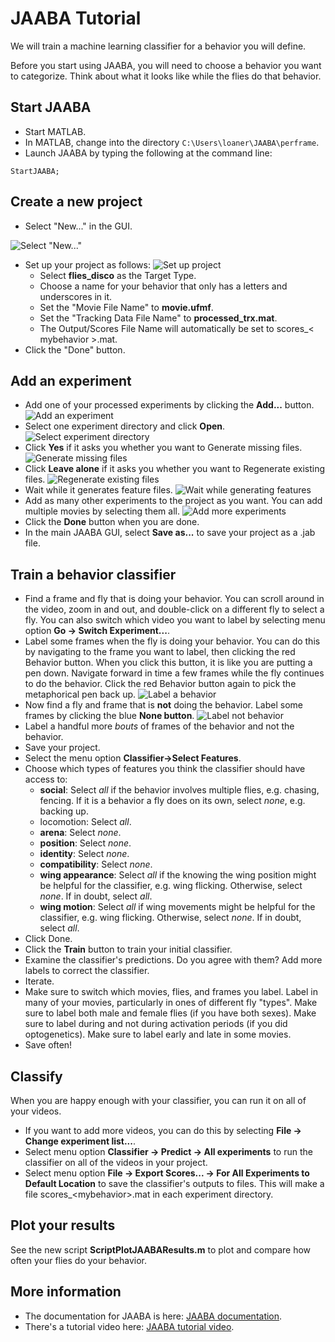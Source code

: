 # JAABA Tutorial

We will train a machine learning classifier for a behavior you will define. 

Before you start using JAABA, you will need to choose a behavior you want to categorize. Think about what it looks like while the flies do that behavior. 

## Start JAABA
* Start MATLAB.
* In MATLAB, change into the directory `C:\Users\loaner\JAABA\perframe`.
* Launch JAABA by typing the following at the command line:
```
StartJAABA;
```

## Create a new project

* Select "New..." in the GUI.

![Select "New..."](ScreenshotNewProject.png)

* Set up your project as follows:
![Set up project](ScreenshotProjectSettings.png)
  - Select **flies_disco** as the Target Type.
  - Choose a name for your behavior that only has a letters and underscores in it.
  - Set the "Movie File Name" to **movie.ufmf**. 
  - Set the "Tracking Data File Name" to **processed_trx.mat**. 
  - The Output/Scores File Name will automatically be set to scores_< mybehavior >.mat. 
* Click the "Done" button. 

## Add an experiment
* Add one of your processed experiments by clicking the **Add...** button. 
![Add an experiment](ScreenshotAddExperiment.png)
* Select one experiment directory and click **Open**.
![Select experiment directory](ScreenshotSelectExperiment.png)
* Click **Yes** if it asks you whether you want to Generate missing files. 
![Generate missing files](ScreenshotGenerateMissingFiles.png)
* Click **Leave alone** if it asks you whether you want to Regenerate existing files. 
![Regenerate existing files](ScreenshotRegenerate.png)
* Wait while it generates feature files.
![Wait while generating features](ScreenshotWaitFeatures.png)
* Add as many other experiments to the project as you want. You can add multiple movies by selecting them all. 
![Add more experiments](ScreenshotAddMoreMovies.png)
* Click the **Done** button when you are done. 
* In the main JAABA GUI, select **Save as...** to save your project as a .jab file. 

## Train a behavior classifier

* Find a frame and fly that is doing your behavior. You can scroll around in the video, zoom in and out, and double-click on a different fly to select a fly. You can also switch which video you want to label by selecting menu option **Go -> Switch Experiment...**. 
* Label some frames when the fly is doing your behavior. You can do this by navigating to the frame you want to label, then clicking the red Behavior button. When you click this button, it is like you are putting a pen down. Navigate forward in time a few frames while the fly continues to do the behavior. Click the red Behavior button again to pick the metaphorical pen back up. 
![Label a behavior](ScreenshotLabelBehavior.png)
* Now find a fly and frame that is **not** doing the behavior. Label some frames by clicking the blue **None button**. 
![Label not behavior](ScreenshotLabelNone.png)
* Label a handful more *bouts* of frames of the behavior and not the behavior. 
* Save your project. 
* Select the menu option **Classifier->Select Features**. 
* Choose which types of features you think the classifier should have access to:
  - **social**: Select *all* if the behavior involves multiple flies, e.g. chasing, fencing. If it is a behavior a fly does on its own, select *none*, e.g. backing up. 
  - locomotion: Select *all*.
  - **arena**: Select *none*.
  - **position**: Select *none*.
  - **identity**: Select *none*.
  - **compatibility**: Select *none*.
  - **wing appearance**: Select *all* if the knowing the wing position might be helpful for the classifier, e.g. wing flicking. Otherwise, select *none*. If in doubt, select *all*.
  - **wing motion**: Select *all* if wing movements might be helpful for the classifier, e.g. wing flicking. Otherwise, select *none*. If in doubt, select *all*.
* Click Done.
* Click the **Train** button to train your initial classifier. 
* Examine the classifier's predictions. Do you agree with them? Add more labels to correct the classifier. 
* Iterate. 
* Make sure to switch which movies, flies, and frames you label. Label in many of your movies, particularly in ones of different fly "types". Make sure to label both male and female flies (if you have both sexes). Make sure to label during and not during activation periods (if you did optogenetics). Make sure to label early and late in some movies. 
* Save often!

## Classify 
When you are happy enough with your classifier, you can run it on all of your videos. 
* If you want to add more videos, you can do this by selecting **File -> Change experiment list...**. 
* Select menu option **Classifier -> Predict -> All experiments** to run the classifier on all of the videos in your project.
* Select menu option **File -> Export Scores... ->  For All Experiments to Default Location** to save the classifier's outputs to files. This will make a file scores_\<mybehavior>.mat in each experiment directory. 

## Plot your results
See the new script **ScriptPlotJAABAResults.m** to plot and compare how often your flies do your behavior. 

## More information
* The documentation for JAABA is here:
[JAABA documentation](https://jaaba.sourceforge.net/). 
* There's a tutorial video here: 
[JAABA tutorial video](https://www.youtube.com/watch?v=6hdyVwNKepQ).
